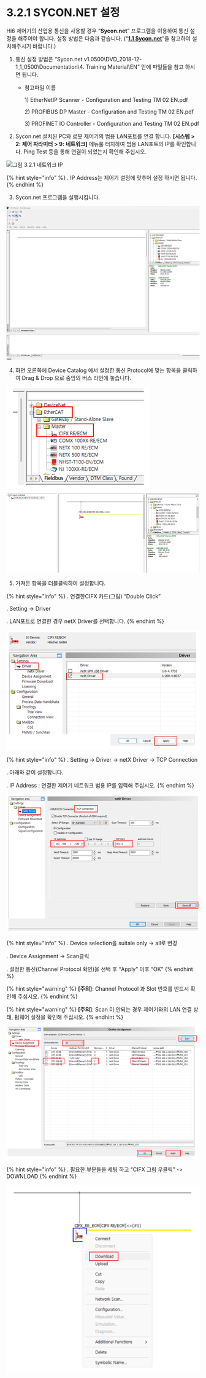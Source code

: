 ﻿# 3.2.1 SYCON.NET 설정

Hi6 제어기의 산업용 통신을 사용할 경우 “**Sycon.net**” 프로그램을 이용하여 통신 설정을 해주어야 합니다. 설정 방법은 다음과 같습니다. (“[**1.1 Sycon.net**](../../1-install-program/1-1-sycon-net.md)”을 참고하여 설치해주시기 바랍니다.)

1. 통신 설정 방법은 “Sycon.net v1.0500\DVD\_2018-12-1\_1\_0500\Documentation\4. Training Material\EN” 안에 파일들을 참고 하시면 됩니다.
   *   참고파일 이름

       1\) EtherNetIP Scanner - Configuration and Testing TM 02 EN.pdf

       2\) PROFIBUS DP Master - Configuration and Testing TM 02 EN.pdf

       3\) PROFINET IO Controller - Configuration and Testing TM 02 EN.pdf

2. Sycon.net 설치된 PC와 로봇 제어기의 범용 LAN포트를 연결 합니다.
   **\[시스템 > 2: 제어 파라미터 > 9: 네트워크]** 메뉴룰 터치하여 범용 LAN포트의 IP를 확인합니다. Ping Test 등을 통해 연결이 되었는지 확인해 주십시오.

![그림 3.2.1 네트워크 IP](<../_assets/image_3_2_1.png>)

{% hint style="info" %}
\.      IP Address는 제어기 설정에 맞추어 설정 하시면 됩니다.
{% endhint %}

3. Sycon.net 프로그램을 실행시킵니다.

![그림 3.2.2 Sycon.net](<../../_assets/image_3.2.2.png>)

4. 화면 오른쪽에 Device Catalog 에서 설정한 통신 Protocol에 맞는 항목을 클릭하여 Drag & Drop 으로 중앙의 버스 라인에 놓습니다. 

![그림 3.2.3 Sycon.net](<../../_assets/image_3.2.3.png>)
![그림 3.2.4 Sycon.net](<../../_assets/image_3.2.4.png>)

5. 가져온 항목을 더블클릭하여 설정합니다.

{% hint style="info" %}
\.      연결한CIFX 카드(그림) “Double Click”

\.      Setting -> Driver 

\.      LAN포트로 연결한 경우 netX Driver를 선택합니다.
{% endhint %}

![그림 3.2.5 Sycon.net](<../../_assets/image_3_2_5.png>)

{% hint style="info" %}
\.     Setting -> Driver -> netX Driver -> TCP Connection 

\.     아래와 같이 설정합니다.

\.     IP Address : 연결한 제어기 네트워크 범용 IP를 입력해 주십시오.
{% endhint %}

![그림 3.2.6 Sycon.net](<../../_assets/image_3_2_6.png>)

{% hint style="info" %}
\.      Device selection을 suitale only -> all로 변경

\.      Device Assignment -> Scan클릭

\.      설정한 통신(Channel Protocol 확인)을 선택 후 “Apply” 이후 “OK”
{% endhint %}

{% hint style="warning" %}
**\[주의]**: Channel Protocol 과 Slot 번호를 반드시 확인해 주십시오.
{% endhint %}

{% hint style="warning" %}
**\[주의]**: Scan 이 안되는 경우 제어기와의 LAN 연결 상태, 펌웨어 설정을 확인해 주십시오.
{% endhint %}

![그림 3.2.7 Sycon.net](<../../_assets/image_3_2_7.png>)


{% hint style="info" %}
\.      필요한 부분들을 세팅 하고 “CIFX 그림 우클릭” -> DOWNLOAD
{% endhint %}

![그림 3.2.8 Sycon.net](<../../_assets/image_3_2_8.png>)